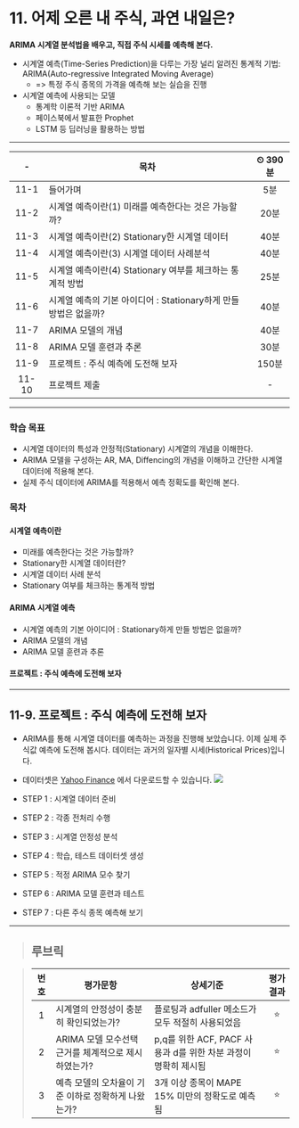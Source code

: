 # 11. 어제 오른 내 주식, 과연 내일은?

**ARIMA 시계열 분석법을 배우고, 직접 주식 시세를 예측해 본다.**

- 시계열 예측(Time-Series Prediction)을 다루는 가장 널리 알려진 통계적 기법: ARIMA(Auto-regressive Integrated Moving Average)
  - => 특정 주식 종목의 가격을 예측해 보는 실습을 진행
- 시계열 예측에 사용되는 모델
  - 통계학 이론적 기반 ARIMA
  - 페이스북에서 발표한 Prophet
  - LSTM 등 딥러닝을 활용하는 방법

---

|-|목차|⏲ 390분|
|:---:|---|:---:|
|11-1| 들어가며 | 5분|
|11-2| 시계열 예측이란(1) 미래를 예측한다는 것은 가능할까? | 20분|
|11-3| 시계열 예측이란(2) Stationary한 시계열 데이터 | 40분|
|11-4| 시계열 예측이란(3) 시계열 데이터 사례분석 | 40분|
|11-5| 시계열 예측이란(4) Stationary 여부를 체크하는 통계적 방법 | 25분|
|11-6| 시계열 예측의 기본 아이디어 : Stationary하게 만들 방법은 없을까? | 40분|
|11-7| ARIMA 모델의 개념 | 40분|
|11-8| ARIMA 모델 훈련과 추론 | 30분|
|11-9| 프로젝트 : 주식 예측에 도전해 보자 | 150분|
|11-10| 프로젝트 제출|-|

---

### 학습 목표

- 시계열 데이터의 특성과 안정적(Stationary) 시계열의 개념을 이해한다.
- ARIMA 모델을 구성하는 AR, MA, Diffencing의 개념을 이해하고 간단한 시계열 데이터에 적용해 본다.
- 실제 주식 데이터에 ARIMA를 적용해서 예측 정확도를 확인해 본다.

### 목차

#### 시계열 예측이란

- 미래를 예측한다는 것은 가능할까?
- Stationary한 시계열 데이터란?
- 시계열 데이터 사례 분석
- Stationary 여부를 체크하는 통계적 방법

#### ARIMA 시계열 예측

- 시계열 예측의 기본 아이디어 : Stationary하게 만들 방법은 없을까?
- ARIMA 모델의 개념
- ARIMA 모델 훈련과 추론

#### 프로젝트 : 주식 예측에 도전해 보자

---

## 11-9. 프로젝트 : 주식 예측에 도전해 보자

- ARIMA를 통해 시계열 데이터를 예측하는 과정을 진행해 보았습니다. 이제 실제 주식값 예측에 도전해 봅시다. 데이터는 과거의 일자별 시세(Historical Prices)입니다.
- 데이터셋은 [Yahoo Finance](https://finance.yahoo.com/) 에서 다운로드할 수 있습니다.
![](https://d3s0tskafalll9.cloudfront.net/media/images/E-16-5.max-800x600.png)

- STEP 1 : 시계열 데이터 준비
- STEP 2 : 각종 전처리 수행
- STEP 3 : 시계열 안정성 분석
- STEP 4 : 학습, 테스트 데이터셋 생성
- STEP 5 : 적정 ARIMA 모수 찾기
- STEP 6 : ARIMA 모델 훈련과 테스트
- STEP 7 : 다른 주식 종목 예측해 보기

---

>## **루브릭**

>|번호|평가문항|상세기준|평가결과|
>|:---:|---|---|:---:|
>|1|시계열의 안정성이 충분히 확인되었는가?|플로팅과 adfuller 메소드가 모두 적절히 사용되었음|⭐|
>|2|ARIMA 모델 모수선택 근거를 체계적으로 제시하였는가?|p,q를 위한 ACF, PACF 사용과 d를 위한 차분 과정이 명확히 제시됨|⭐|
>|3|예측 모델의 오차율이 기준 이하로 정확하게 나왔는가?|3개 이상 종목이 MAPE 15% 미만의 정확도로 예측됨|⭐|

